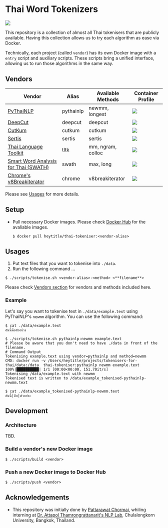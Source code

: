 # Thai Word Tokenizers

[![](https://img.shields.io/docker/pulls/pythainlp/word-tokenizers.svg)](https://hub.docker.com/r/pythainlp/word-tokenizers/tags)

This repository is a collection of almost all Thai tokenisers that are publicly available. Having this collection allows us to try each algorithm as ease via Docker.

Technically, each project (called  `vendor`) has its own Docker image with a `entry` script and auxiliary scripts.
These scripts bring a unified interface, allowing us to run those algorithms in the same way.

## Vendors 
| Vendor | Alias | Available Methods | Container Profile |
|---|---|---| --- |
| [PyThaiNLP][pythainlp] | pythainlp | newmm, longest  | ![](https://images.microbadger.com/badges/image/pythainlp/word-tokenizers:pythainlp.svg)|
| [DeepCut][deepcut] | deepcut |  deepcut  | ![](https://images.microbadger.com/badges/image/pythainlp/word-tokenizers:deepcut.svg)|
| [CutKum][cutkum]  |  cutkum  | cutkum | ![](https://images.microbadger.com/badges/image/pythainlp/word-tokenizers:cutkum.svg)|
| [Sertis][sertis] | sertis | sertis | ![](https://images.microbadger.com/badges/image/pythainlp/word-tokenizers:sertis.svg) |
| [Thai Language Toolkit][tltk]  |  tltk | mm, ngram, colloc | ![](https://images.microbadger.com/badges/image/pythainlp/word-tokenizers:tltk.svg)|
| [Smart Word Analysis for Thai (SWATH)][swath] | swath | max, long |![](https://images.microbadger.com/badges/image/pythainlp/word-tokenizers:swath.svg) |
| [Chrome's v8Breakiterator][chromev8] | chrome | v8breakiterator |![](https://images.microbadger.com/badges/image/pythainlp/word-tokenizers:chrome.svg) |

Please see [Usages](#usages) for more details.

## Setup
- Pull necessary Docker images. Please check [Docker Hub][dockerhub] for the avaliable images.
  ```
  $ docker pull heytitle/thai-tokeniser:<vendor-alias>
  ```
## Usages
1. Put text files that you want to tokenise into `./data`.
2. Run the following command ...
  ```
  $ ./scripts/tokenise.sh <vendor-alias>-<method> <**filename**>
  ```
  Please check [Vendors section](#vendors) for vendors and methods included here.

### Example
Let's say you want to tokenise text in `./data/example.text` using PyThaiNLP's `newmm` algorithm. You can use the following command:
```
$ cat ./data/example.text
อันนี้คือตัวอย่าง

$ ./scripts/tokenise.sh pythainlp:newmm example.text
# Please be aware that you don't need to have ./data in front of the filename.
# Command Output
Tokenising example.text using vendor=pythainlp and method=newmm
CMD: docker run -v /Users/heytitle/projects/tokenisers-for-thai/data:/data  thai-tokeniser:pythainlp newmm example.text
100%|██████████| 1/1 [00:00<00:00, 151.70it/s]
Tokenising /data/example.text with newmm
Tokenised text is written to /data/example_tokenised-pythainlp-newmm.text

$ cat ./data/example_tokenised-pythainlp-newmm.text
อันนี้|คือ|ตัวอย่าง
```

## Development
### Architecture
TBD.

### Build a vendor's new Docker image
```
$ ./scripts/build <vendor>
```

### Push a new Docker image to Docker Hub
```
$ ./scripts/push <vendor>
```

## Acknowledgements
- This repository was initially done by [Pattarawat Chormai][pat], whiling interning at [Dr. Attapol Thamrongrattanarit's NLP Lab][ate], Chulalongkorn University, Bangkok, Thailand.

[pythainlp]: https://github.com/PyThaiNLP/pythainlp
[deepcut]: https://github.com/rkcosmos/deepcut
[cutkum]: https://github.com/pucktada/cutkum
[tltk]: https://pypi.python.org/pypi/tltk/
[swath]: https://github.com/tlwg/swath
[dockerhub]: https://hub.docker.com/r/heytitle/thai-tokeniser/tags
[ate]: https://attapol.github.io/lab.html
[sertis]: https://github.com/sertiscorp/thai-word-segmentation
[pat]: http://pat.chormai.org
[chromev8]: https://chromium.googlesource.com/external/v8-i18n/+/3bd86474e6728097a22381ce46f1efa5b0a3c7d5/src/break-iterator.cc
